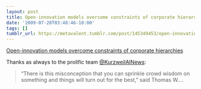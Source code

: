 ```yaml
---
layout: post
title: Open-innovation models overcome constraints of corporate hierarchies
date: '2009-07-20T03:48:46-10:00'
tags: []
tumblr_url: https://metavalent.tumblr.com/post/145349453/open-innovation-models-overcome-constraints-of
---
```

[Open-innovation models overcome constraints of corporate hierarchies](https://metavalent.com/?p=1081)  

Thanks as always to the prolific team [@KurzweilAINews](https://twitter.com/KurzweilAINews/status/2736825831):

> “There is this misconception that you can sprinkle crowd wisdom on something and things will turn out for the best,” said Thomas W….

